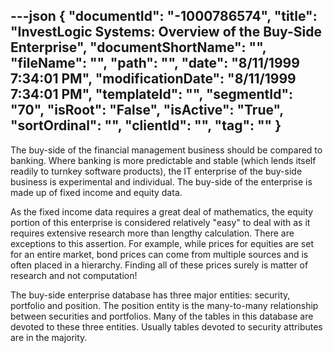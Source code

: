 ---json
{
  "documentId": "-1000786574",
  "title": "InvestLogic Systems: Overview of the Buy-Side Enterprise",
  "documentShortName": "",
  "fileName": "",
  "path": "",
  "date": "8/11/1999 7:34:01 PM",
  "modificationDate": "8/11/1999 7:34:01 PM",
  "templateId": "",
  "segmentId": "70",
  "isRoot": "False",
  "isActive": "True",
  "sortOrdinal": "",
  "clientId": "",
  "tag": ""
}
---

The buy-side of the financial management business should be compared to banking. Where banking is more predictable and stable (which lends itself readily to turnkey software products), the IT enterprise of the buy-side business is experimental and individual. The buy-side of the enterprise is made up of fixed income and equity data.

As the fixed income data requires a great deal of mathematics, the equity portion of this enterprise is considered relatively &quot;easy&quot; to deal with as it requires extensive research more than lengthy calculation. There are exceptions to this assertion. For example, while prices for equities are set for an entire market, bond prices can come from multiple sources and is often placed in a hierarchy. Finding all of these prices surely is matter of research and not computation!

The buy-side enterprise database has three major entities: security, portfolio and position. The position entity is the many-to-many relationship between securities and portfolios. Many of the tables in this database are devoted to these three entities. Usually tables devoted to security attributes are in the majority.
